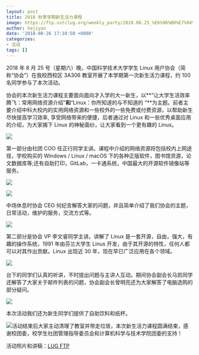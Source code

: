 ```yaml
---
layout: post
title: 2018 秋季学期新生活力课程
image: https://ftp.ustclug.org/weekly_party/2018.08.25_%E6%96%B0%E7%94%9F%E6%B4%BB%E5%8A%9B%E8%AF%BE%E7%A8%8B/news/DSC01535.jpg
author: hejiyan
date: '2018-08-26 17:10:50 +0800'
categories:
- 活动
tags: []
---
```


2018 年 8 月 25 号（星期六）晚，中国科学技术大学学生 Linux 用户协会（简称“协会”）在我校西校区 3A306 教室开展了本学期第一次新生活力课程，约 100 名同学参与了本次活动。

协会的本次新生活力课程主要面向面向才入学的大一新生，以**“让大学生活效率腾飞：常用网络资源介绍”**和**“Linux：你所知道的与不知道的 ”**为主题。前者主要介绍中科大校内的实用网络资源和一些校外的一些免费或付费资源，以帮助新生尽快提高学习效率, 享受网络带来的便捷，后者通过对 Linux 和一些优秀桌面应用的介绍，为大家揭下 Linux 的神秘面纱，让大家看到一个更有趣的 Linux。

![](https://ftp.ustclug.org/weekly_party/2018.08.25_%E6%96%B0%E7%94%9F%E6%B4%BB%E5%8A%9B%E8%AF%BE%E7%A8%8B/news/DSC01540.jpg)

第一部分由社团 COO 任正行同学主讲。课程中介绍的网络资源将包括校内上网途径，学校购买的 Windows / Linux / macOS 下的各种正版软件，图书馆资源，论文数据库等;还有自助打印，GitLab，一卡通系统，中国最大的开源软件镜像站等服务。 

![](https://ftp.ustclug.org/weekly_party/2018.08.25_%E6%96%B0%E7%94%9F%E6%B4%BB%E5%8A%9B%E8%AF%BE%E7%A8%8B/news/DSC01500.jpg)

![](https://ftp.ustclug.org/weekly_party/2018.08.25_%E6%96%B0%E7%94%9F%E6%B4%BB%E5%8A%9B%E8%AF%BE%E7%A8%8B/news/DSC01503.jpg)

中场休息时协会 CEO 何纪言解答大家的问题，并且简单介绍了我们协会的主题，日常活动，维护的服务，交流方式等。

![](https://ftp.ustclug.org/weekly_party/2018.08.25_%E6%96%B0%E7%94%9F%E6%B4%BB%E5%8A%9B%E8%AF%BE%E7%A8%8B/news/DSC01513.jpg)

第二部分是协会 VP 李文睿同学主讲。讲解了 Linux 是一套开源，自由，强大，有趣的操作系统，1991 年由芬兰大学生 Linus 开发，由于其开源的特性，任何人都可以对其作出贡献。Linux 出现近 30 年，现在早已广泛应用在各个领域。

![](https://ftp.ustclug.org/weekly_party/2018.08.25_%E6%96%B0%E7%94%9F%E6%B4%BB%E5%8A%9B%E8%AF%BE%E7%A8%8B/news/DSC01516.jpg)

台下的同学们认真的听讲，不时提出问题与主讲人互动。期间协会副会长马凯同学还解答了大家关于邮件列表的问题，协会副会长曾明亮还为大家解答了电脑选购的部分疑问。

![](https://ftp.ustclug.org/weekly_party/2018.08.25_%E6%96%B0%E7%94%9F%E6%B4%BB%E5%8A%9B%E8%AF%BE%E7%A8%8B/news/DSC01535.jpg)

本次活动我们还为新生同学们提供了自助饮料和纸杯。

![](https://ftp.ustclug.org/weekly_party/2018.08.25_%E6%96%B0%E7%94%9F%E6%B4%BB%E5%8A%9B%E8%AF%BE%E7%A8%8B/%E6%B4%BB%E5%8A%A8%E7%85%A7%E7%89%87/IMG_20180825_193611.jpg)活动结束后大家主动清理了教室并带走垃圾，本次新生活力课程圆满结束，感谢校团委，校学生社团管理指导委员会和计算机科学与技术学院团委的支持！

活动照片和讲稿：[LUG FTP](https://ftp.ustclug.org/weekly_party/2018.08.25_%E6%96%B0%E7%94%9F%E6%B4%BB%E5%8A%9B%E8%AF%BE%E7%A8%8B/)

